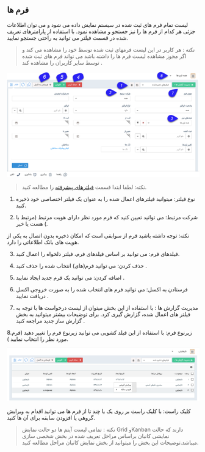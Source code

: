 ## فرم ها

لیست تمام فرم های ثبت شده در سیستم نمایش داده می شود و می توان اطلاعات جزئی هر کدام از فرم ها را نیز جستجو و مشاهده نمود. با استفاده از پارامترهای تعریف شده در قسمت فیلتر می توانید به راحتی جستجو نمایید.

> نکته : هر کاربر در این لیست فرمهای ثبت شده توسط خود را مشاهده می کند و اگر مجوز مشاهده لیست فرم ها را داشته باشد می تواند فرم های ثبت شده توسط سایر کاربران  را مشاهده کند .

![](2020-01-08_9-55-26.png)


> نکته: لطفا ابتدا قسمت [فیلترهای پیشرفته](https://github.com/1stco/PayamGostarDocs/blob/master/help2.5.4/Customer-relationship-management/Advanced-filter/Advanced-filter.md) را مطالعه کنید.  


1. نوع فیلتر: میتوانید فیلترهای اعمال شده را به عنوان یک فیلتر اختصاصی خود ذخیره کنید.

2. شرکت مرتبط: می توانید تعیین کنید که فرم مورد نظر دارای هویت مرتبط (مرتبط با ) هست یا خیر.

نکته: توجه داشته باشید فرم از سوابقی است که امکان ذخیره بدون اتصال به یکی از هویت های بانک اطلاعاتی را دارد.

3. فیلدهای فرم: می توانید بر اساس فیلدهای فرم، فیلتر دلخواه را اعمال کنید.

4. حذف کردن: می توانید فرم(های) انتخاب شده را حذف کنید .

5. اضافه کردن: می توانید یک  فرم جدید ایجاد نمایید .

6. فرستادن به اکسل: می توانید فرم های انتخاب شده را به صورت خروجی اکسل دریافت نمایید .

7. مدیریت گزارش ها :  با استفاده از این بخش میتوان از لیست درخواست ها با توجه به فیلتر های اعمال شده، گزارش گیری کرد. برای توضیحات بیشتر میتوانید به بخش گزارش ساز جدید مراجعه کنید .

8.زیرنوع فرم: با استفاده از این فیلد کشویی می توانید زیرنوع  فرم را تغییر دهید (فرم مورد نظر را انتخاب نمایید ).


![](2020-01-08_10-02-24.png)


کلیک راست: با کلیک راست بر روی یک یا چند تا از فرم ها می توانید اقدام به ویرایش گروهی یا افزودن سابقه برای آن ها کنید.

> نکته : تمامی لیست آیتم ها دو حالت نمایش Grid وKanban دارند که حالت نمایشی کانبان براساس مراحل تعریف شده در بخش شخصی سازی میباشد.توضیحات این بخش را میتوانید از بخش نمایش کانبان مراحل مطالعه کنید.
